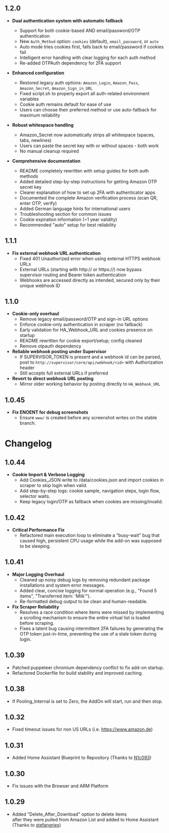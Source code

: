 ## 1.2.0

- **Dual authentication system with automatic fallback**
  - Support for both cookie-based AND email/password/OTP authentication
  - New `Auth_Method` option: `cookies` (default), `email_password`, or `auto`
  - Auto mode tries cookies first, falls back to email/password if cookies fail
  - Intelligent error handling with clear logging for each auth method
  - Re-added OTPAuth dependency for 2FA support

- **Enhanced configuration**
  - Restored legacy auth options: `Amazon_Login`, `Amazon_Pass`, `Amazon_Secret`, `Amazon_Sign_in_URL`
  - Fixed script.sh to properly export all auth-related environment variables
  - Cookie auth remains default for ease of use
  - Users can choose their preferred method or use auto-fallback for maximum reliability

- **Robust whitespace handling**
  - Amazon_Secret now automatically strips all whitespace (spaces, tabs, newlines)
  - Users can paste the secret key with or without spaces - both work
  - No manual cleanup required

- **Comprehensive documentation**
  - README completely rewritten with setup guides for both auth methods
  - Added detailed step-by-step instructions for getting Amazon OTP secret key
  - Clearer explanation of how to set up 2FA with authenticator apps
  - Documented the complete Amazon verification process (scan QR, enter OTP, verify)
  - Added German language hints for international users
  - Troubleshooting section for common issues
  - Cookie expiration information (~1 year validity)
  - Recommended "auto" setup for best reliability

## 1.1.1

- **Fix external webhook URL authentication**
  - Fixed 401 Unauthorized error when using external HTTPS webhook URLs
  - External URLs (starting with http:// or https://) now bypass supervisor routing and Bearer token authentication
  - Webhooks are accessed directly as intended, secured only by their unique webhook ID

## 1.1.0

- **Cookie-only overhaul**
  - Remove legacy email/password/OTP and sign-in URL options
  - Enforce cookie-only authentication in scraper (no fallback)
  - Early validation for HA_Webhook_URL and cookies presence on startup
  - README rewritten for cookie export/setup; config cleaned
  - Remove otpauth dependency
- **Reliable webhook posting under Supervisor**
  - If SUPERVISOR_TOKEN is present and a webhook id can be parsed, post to `http://supervisor/core/api/webhook/<id>` with Authorization header
  - Still accepts full external URLs if preferred
- **Revert to direct webhook URL posting**
  - Mirror older working behavior by posting directly to `HA_Webhook_URL`

## 1.0.45

- **Fix ENOENT for debug screenshots**
  - Ensure `www/` is created before any screenshot writes on the stable branch.
# Changelog

## 1.0.44

- **Cookie Import & Verbose Logging**
  - Add Cookies_JSON write to /data/cookies.json and import cookies in scraper to skip login when valid.
  - Add step-by-step logs: cookie sample, navigation steps, login flow, selector waits.
  - Keep legacy login/OTP as fallback when cookies are missing/invalid.

## 1.0.42

- **Critical Performance Fix**
  - Refactored main execution loop to eliminate a "busy-wait" bug that caused high, persistent CPU usage while the add-on was supposed to be sleeping.

## 1.0.41

- **Major Logging Overhaul**
  - Cleaned up noisy debug logs by removing redundant package installations and system error messages.
  - Added clear, concise logging for normal operation (e.g., "Found 5 items", "Transferred item: 'Milk'").
  - Re-formatted debug output to be clean and human-readable.
- **Fix Scraper Reliability**
  - Resolves a race condition where items were missed by implementing a scrolling mechanism to ensure the entire virtual list is loaded before scraping.
  - Fixes a latent bug causing intermittent 2FA failures by generating the OTP token just-in-time, preventing the use of a stale token during login.

## 1.0.39

- Patched puppeteer chromium dependency conflict to fix add-on startup.
- Refactored Dockerfile for build stability and improved caching.

## 1.0.38

- If Pooling_Internal is set to Zero, the AddOn will start, run and then stop.

## 1.0.32

- Fixed timeout issues for non US URLs (i.e. https://www.amazon.de)

## 1.0.31

- Added Home Assistant Blueprint to Repository (Thanks to [N1c093](https://github.com/N1c093))

## 1.0.30

- Fix issues with the Browser and ARM Platform

## 1.0.29

- Added "Delete_After_Download" option to delete items<br>after they were pulled from Amazon List and added to Home Assistant<br>  (Thanks to [stefangries](https://github.com/stefangries))
 
